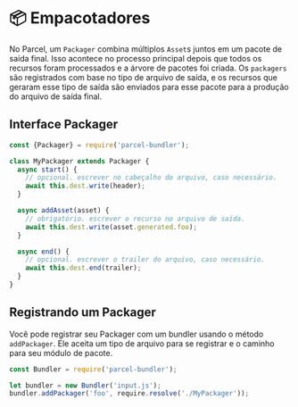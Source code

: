 # 📦 Empacotadores

No Parcel, um `Packager` combina múltiplos `Asset`s juntos em um pacote de saída final. Isso acontece no processo principal depois que todos os recursos foram processados ​​e a árvore de pacotes foi criada. Os `packagers` são registrados com base no tipo de arquivo de saída, e os recursos que geraram esse tipo de saída são enviados para esse pacote para a produção do arquivo de saída final.

## Interface Packager

```javascript
const {Packager} = require('parcel-bundler');

class MyPackager extends Packager {
  async start() {
    // opcional. escrever no cabeçalho do arquivo, caso necessário.
    await this.dest.write(header);
  }

  async addAsset(asset) {
    // obrigatório. escrever o recurso no arquivo de saída.
    await this.dest.write(asset.generated.foo);
  }

  async end() {
    // opcional. escrever o trailer do arquivo, caso necessário.
    await this.dest.end(trailer);
  }
}
```

## Registrando um Packager

Você pode registrar seu Packager com um bundler usando o método `addPackager`. Ele aceita um tipo de arquivo para se registrar e o caminho para seu módulo de pacote.

```javascript
const Bundler = require('parcel-bundler');

let bundler = new Bundler('input.js');
bundler.addPackager('foo', require.resolve('./MyPackager'));
```
